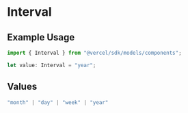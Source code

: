 # Interval

## Example Usage

```typescript
import { Interval } from "@vercel/sdk/models/components";

let value: Interval = "year";
```

## Values

```typescript
"month" | "day" | "week" | "year"
```